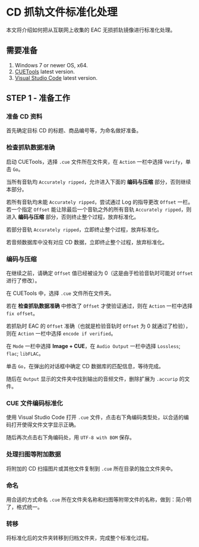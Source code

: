 # CD 抓轨文件标准化处理

本文将介绍如何把从互联网上收集的 EAC 无损抓轨镜像进行标准化处理。

## 需要准备

1. Windows 7 or newer OS, x64.
2. [CUETools](http://cue.tools/wiki/Main_Page) latest version.
3. [Visual Studio Code](https://code.visualstudio.com/) latest version.

## STEP 1 - 准备工作

### 准备 CD 资料
首先确定目标 CD 的标题、商品编号等，为命名做好准备。

### 检查抓轨数据准确
启动 CUETools，选择 `.cue` 文件所在文件夹，在 `Action` 一栏中选择 `Verify`，单击 `Go`。

当所有音轨均 `Accurately ripped`，允许进入下面的 **编码与压缩** 部分，否则继续本部分。

若所有音轨均未能 `Accurately ripped`，尝试通过 Log 的指导更改 `Offset` 一栏。若一个指定 `Offset` 能让除最后一个音轨之外的所有音轨 `Accurately ripped`，则进入 **编码与压缩** 部分，否则终止整个过程，放弃标准化。

若部分音轨 `Accurately ripped`，立即终止整个过程，放弃标准化。

若音频数据库中没有对应 CD 数据，立即终止整个过程，放弃标准化。

### 编码与压缩

在继续之前，请确定 `Offset` 值已经被设为 0（这是由于检验音轨时可能对 `Offset` 进行了修改）。

在 CUETools 中，选择 `.cue` 文件所在文件夹。

若在 **检查抓轨数据准确** 中修改了 `Offset` 才使验证通过，则在 `Action` 一栏中选择 `fix offset`。

若抓轨时 EAC 的 `Offset` 准确（也就是检验音轨时 `Offset` 为 0 就通过了检验），则在 `Action` 一栏中选择 `encode if verified`。

在 `Mode` 一栏中选择 **Image + CUE**，在 `Audio Output` 一栏中选择 `Lossless`; `flac`; `libFLAC`。

单击 `Go`，在弹出的对话框中确定 CD 数据库的匹配信息，等待完成。

随后在 `Output` 显示的文件夹中找到输出的音频文件，删除扩展为 `.accurip` 的文件。

### CUE 文件编码标准化

使用 Visual Studio Code 打开 `.cue` 文件，点击右下角编码类型处，以合适的编码打开使得文件文字显示正确。

随后再次点击右下角编码处，用 `UTF-8 with BOM` 保存。

### 处理扫图等附加数据

将附加的 CD 扫描图片或其他文件复制到 `.cue` 所在目录的独立文件夹中。

### 命名

用合适的方式命名 `.cue` 所在文件夹名称和扫图等附带文件的名称，做到：简介明了，格式统一。

### 转移

将标准化后的文件夹转移到归档文件夹，完成整个标准化过程。
